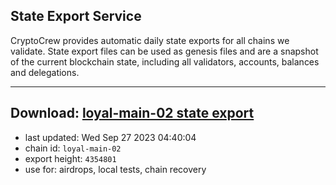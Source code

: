 ## State Export Service
CryptoCrew provides automatic daily state exports for all chains we validate. State export files can be used as genesis files and are a snapshot of the current blockchain state, including all validators, accounts, balances and delegations.

---
**Download: [loyal-main-02 state export](https://dl.ccvalidators.com/SERVICE/loyal/loyal-main-02_export_4354801.json)**
---

- last updated: Wed Sep 27 2023 04:40:04
- chain id: `loyal-main-02`
- export height: `4354801`
- use for: airdrops, local tests, chain recovery
